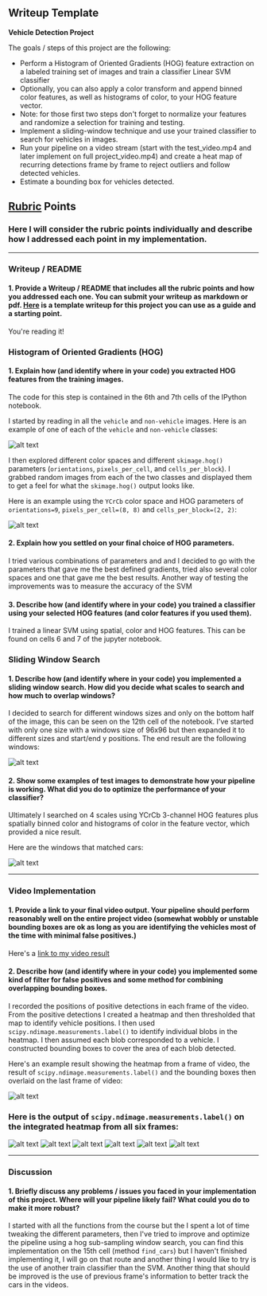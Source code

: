 ## Writeup Template

**Vehicle Detection Project**

The goals / steps of this project are the following:

* Perform a Histogram of Oriented Gradients (HOG) feature extraction on a labeled training set of images and train a classifier Linear SVM classifier
* Optionally, you can also apply a color transform and append binned color features, as well as histograms of color, to your HOG feature vector. 
* Note: for those first two steps don't forget to normalize your features and randomize a selection for training and testing.
* Implement a sliding-window technique and use your trained classifier to search for vehicles in images.
* Run your pipeline on a video stream (start with the test_video.mp4 and later implement on full project_video.mp4) and create a heat map of recurring detections frame by frame to reject outliers and follow detected vehicles.
* Estimate a bounding box for vehicles detected.

[//]: # (Image References)
[image1]: ./output_images/sample_data.png
[image2]: ./output_images/hog_features.png
[image3]: ./output_images/sliding_windows.png
[image4]: ./output_images/search_windows.png
[image5]: ./output_images/heat_map.png
[image6]: ./output_images/output0.png
[image7]: ./output_images/output1.png
[image8]: ./output_images/output2.png
[image9]: ./output_images/output3.png
[image10]: ./output_images/output4.png
[image11]: ./output_images/output5.png

## [Rubric](https://review.udacity.com/#!/rubrics/513/view) Points
### Here I will consider the rubric points individually and describe how I addressed each point in my implementation.  

---
### Writeup / README

#### 1. Provide a Writeup / README that includes all the rubric points and how you addressed each one.  You can submit your writeup as markdown or pdf.  [Here](https://github.com/udacity/CarND-Vehicle-Detection/blob/master/writeup_template.md) is a template writeup for this project you can use as a guide and a starting point.  

You're reading it!

### Histogram of Oriented Gradients (HOG)

#### 1. Explain how (and identify where in your code) you extracted HOG features from the training images.

The code for this step is contained in the 6th and 7th cells of the IPython notebook.

I started by reading in all the `vehicle` and `non-vehicle` images.  Here is an example of one of each of the `vehicle` and `non-vehicle` classes:

![alt text][image1]

I then explored different color spaces and different `skimage.hog()` parameters (`orientations`, `pixels_per_cell`, and `cells_per_block`).  I grabbed random images from each of the two classes and displayed them to get a feel for what the `skimage.hog()` output looks like.

Here is an example using the `YCrCb` color space and HOG parameters of `orientations=9`, `pixels_per_cell=(8, 8)` and `cells_per_block=(2, 2)`:

![alt text][image2]

#### 2. Explain how you settled on your final choice of HOG parameters.

I tried various combinations of parameters and and I decided to go with the parameters that gave me the best defined gradients, tried also several color spaces and one that gave me the best results. Another way of testing the improvements was to measure the accuracy of the SVM

#### 3. Describe how (and identify where in your code) you trained a classifier using your selected HOG features (and color features if you used them).

I trained a linear SVM using spatial, color and HOG features. This can be found on cells 6 and 7 of the jupyter notebook.

### Sliding Window Search

#### 1. Describe how (and identify where in your code) you implemented a sliding window search.  How did you decide what scales to search and how much to overlap windows?

I decided to search for different windows sizes and only on the bottom half of the image, this can be seen on the 12th cell of the notebook. I've started with only one size with a windows size of 96x96 but then expanded it to different sizes and start/end y positions. The end result are the following windows:

![alt text][image3]

#### 2. Show some examples of test images to demonstrate how your pipeline is working.  What did you do to optimize the performance of your classifier?

Ultimately I searched on 4 scales using YCrCb 3-channel HOG features plus spatially binned color and histograms of color in the feature vector, which provided a nice result.

Here are the windows that matched cars:

![alt text][image4]

---

### Video Implementation

#### 1. Provide a link to your final video output.  Your pipeline should perform reasonably well on the entire project video (somewhat wobbly or unstable bounding boxes are ok as long as you are identifying the vehicles most of the time with minimal false positives.)
Here's a [link to my video result](output_images/project_video.mp4)


#### 2. Describe how (and identify where in your code) you implemented some kind of filter for false positives and some method for combining overlapping bounding boxes.

I recorded the positions of positive detections in each frame of the video.  From the positive detections I created a heatmap and then thresholded that map to identify vehicle positions.  I then used `scipy.ndimage.measurements.label()` to identify individual blobs in the heatmap.  I then assumed each blob corresponded to a vehicle.  I constructed bounding boxes to cover the area of each blob detected.  

Here's an example result showing the heatmap from a frame of video, the result of `scipy.ndimage.measurements.label()` and the bounding boxes then overlaid on the last frame of video:

![alt text][image5]

### Here is the output of `scipy.ndimage.measurements.label()` on the integrated heatmap from all six frames:

![alt text][image6]
![alt text][image7]
![alt text][image8]
![alt text][image9]
![alt text][image10]
![alt text][image11]

---

### Discussion

#### 1. Briefly discuss any problems / issues you faced in your implementation of this project.  Where will your pipeline likely fail?  What could you do to make it more robust?

I started with all the functions from the course but the I spent a lot of time tweaking the different parameters, then I've tried to improve and optimize the pipeline using a hog sub-sampling window search, you can find this implementation on the 15th cell (method `find_cars`) but I haven't finished implementing it, I will go on that route and another thing I would like to try is the use of another train classifier than the SVM. Another thing that should be improved is the use of previous frame's information to better track the cars in the videos.